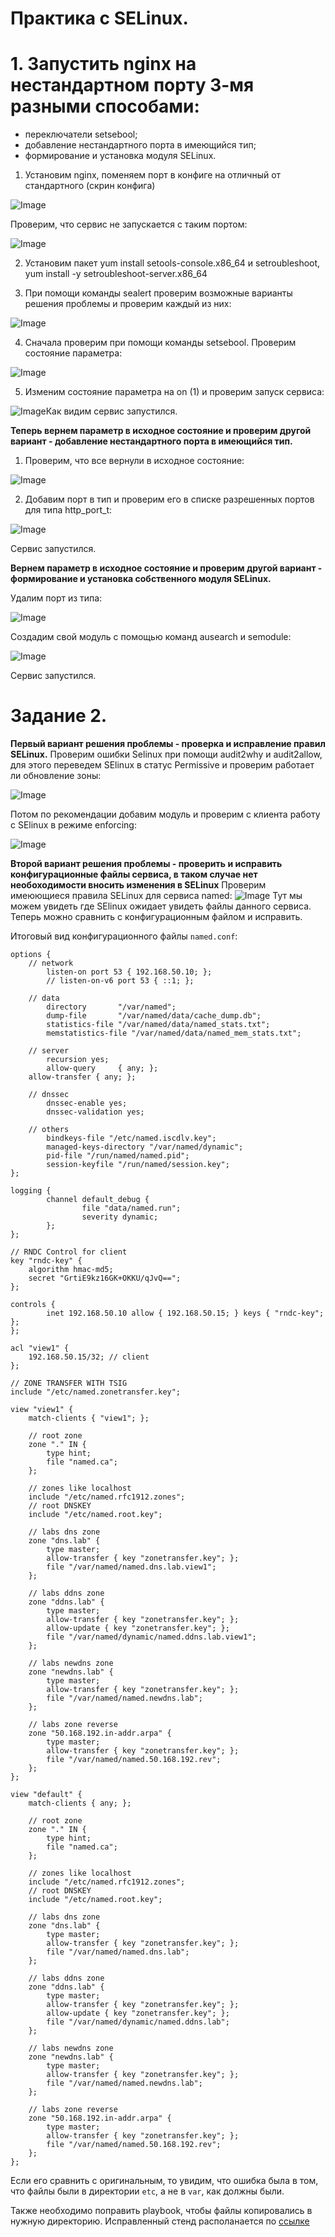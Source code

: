 # Практика с SELinux.
# 1. Запустить nginx на нестандартном порту 3-мя разными способами:  
- переключатели setsebool;  
- добавление нестандартного порта в имеющийся тип;  
- формирование и установка модуля SELinux.
1. Установим nginx, поменяем порт в конфиге на отличный от стандартного (скрин конфига)

![Image](https://github.com/Bellikaa/OtusWork/blob/master/Homework12/pic/pic1.png)

Проверим, что сервис не запускается с таким портом:

![Image](https://github.com/Bellikaa/OtusWork/blob/master/Homework12/pic/pic2.png)

2. Установим  пакет yum install setools-console.x86_64 и setroubleshoot, yum install -y setroubleshoot-server.x86_64

3. При помощи команды sealert  проверим возможные варианты решения проблемы и проверим каждый из них:

![Image](https://github.com/Bellikaa/OtusWork/blob/master/Homework12/pic/pic3.png)

4. Сначала проверим при помощи команды setsebool. Проверим состояние параметра:

![Image](https://github.com/Bellikaa/OtusWork/blob/master/Homework12/pic/pic4.png)

5. Изменим состояние параметра на on (1) и проверим запуск сервиса:

![Image](https://github.com/Bellikaa/OtusWork/blob/master/Homework12/pic/pic5.png)Как видим сервис запустился.

**Теперь вернем параметр в исходное состояние и проверим другой вариант - добавление нестандартного порта в имеющийся тип.**

1. Проверим, что все вернули в исходное состояние:

![Image](https://github.com/Bellikaa/OtusWork/blob/master/Homework12/pic/pic6.png)

2. Добавим порт в тип и проверим его в списке разрешенных портов для типа http_port_t:

![Image](https://github.com/Bellikaa/OtusWork/blob/master/Homework12/pic/pic7.png)

Сервис запустился.

**Вернем параметр в исходное состояние и проверим другой вариант - формирование и установка собственного модуля SELinux.**

Удалим порт из типа:

![Image](https://github.com/Bellikaa/OtusWork/blob/master/Homework12/pic/pic8.png)

Создадим свой модуль с помощью команд ausearch  и semodule:

![Image](https://github.com/Bellikaa/OtusWork/blob/master/Homework12/pic/pic9.png)

Сервис запустился.

# Задание 2.

**Первый вариант решения проблемы - проверка и исправление правил SELinux.**
Проверим ошибки Selinux при помощи audit2why и audit2allow, для этого переведем SElinux  в статус Permissive  и проверим работает ли обновление зоны:

![Image](https://github.com/Bellikaa/OtusWork/blob/master/Homework12/pic/pic10.png)

Потом по рекомендации добавим модуль и проверим с клиента работу с SElinux  в режиме enforcing:

![Image](https://github.com/Bellikaa/OtusWork/blob/master/Homework12/pic/pic11.png)

**Второй вариант решения проблемы - проверить и исправить конфигурационные файлы сервиса, в таком случае нет необоходимости вносить изменения в SELinux**
Проверим имеюющиеся правила SELinux для сервиса named:
![Image](https://github.com/Bellikaa/OtusWork/blob/master/Homework12/pic/pic12.png) 
Тут мы можем увидеть где SElinux ожидает увидеть файлы данного сервиса. Теперь можно сравнить с конфигурационным файлом и исправить.

Итоговый вид конфигурационного файлы ```named.conf```:

```
options {
    // network
        listen-on port 53 { 192.168.50.10; };
        // listen-on-v6 port 53 { ::1; };

    // data
        directory       "/var/named";
        dump-file       "/var/named/data/cache_dump.db";
        statistics-file "/var/named/data/named_stats.txt";
        memstatistics-file "/var/named/data/named_mem_stats.txt";

    // server
        recursion yes;
        allow-query     { any; };
    allow-transfer { any; };

    // dnssec
        dnssec-enable yes;
        dnssec-validation yes;

    // others
        bindkeys-file "/etc/named.iscdlv.key";
        managed-keys-directory "/var/named/dynamic";
        pid-file "/run/named/named.pid";
        session-keyfile "/run/named/session.key";
};

logging {
        channel default_debug {
                file "data/named.run";
                severity dynamic;
        };
};

// RNDC Control for client
key "rndc-key" {
    algorithm hmac-md5;
    secret "GrtiE9kz16GK+OKKU/qJvQ==";
};

controls {
        inet 192.168.50.10 allow { 192.168.50.15; } keys { "rndc-key"; };
};

acl "view1" {
    192.168.50.15/32; // client
};

// ZONE TRANSFER WITH TSIG
include "/etc/named.zonetransfer.key";

view "view1" {
    match-clients { "view1"; };

    // root zone
    zone "." IN {
        type hint;
        file "named.ca";
    };

    // zones like localhost
    include "/etc/named.rfc1912.zones";
    // root DNSKEY
    include "/etc/named.root.key";

    // labs dns zone
    zone "dns.lab" {
        type master;
        allow-transfer { key "zonetransfer.key"; };
        file "/var/named/named.dns.lab.view1";
    };

    // labs ddns zone
    zone "ddns.lab" {
        type master;
        allow-transfer { key "zonetransfer.key"; };
        allow-update { key "zonetransfer.key"; };
        file "/var/named/dynamic/named.ddns.lab.view1";
    };

    // labs newdns zone
    zone "newdns.lab" {
        type master;
        allow-transfer { key "zonetransfer.key"; };
        file "/var/named/named.newdns.lab";
    };

    // labs zone reverse
    zone "50.168.192.in-addr.arpa" {
        type master;
        allow-transfer { key "zonetransfer.key"; };
        file "/var/named/named.50.168.192.rev";
    };
};

view "default" {
    match-clients { any; };

    // root zone
    zone "." IN {
        type hint;
        file "named.ca";
    };

    // zones like localhost
    include "/etc/named.rfc1912.zones";
    // root DNSKEY
    include "/etc/named.root.key";

    // labs dns zone
    zone "dns.lab" {
        type master;
        allow-transfer { key "zonetransfer.key"; };
        file "/var/named/named.dns.lab";
    };

    // labs ddns zone
    zone "ddns.lab" {
        type master;
        allow-transfer { key "zonetransfer.key"; };
        allow-update { key "zonetransfer.key"; };
        file "/var/named/dynamic/named.ddns.lab";
    };

    // labs newdns zone
    zone "newdns.lab" {
        type master;
        allow-transfer { key "zonetransfer.key"; };
        file "/var/named/named.newdns.lab";
    };

    // labs zone reverse
    zone "50.168.192.in-addr.arpa" {
        type master;
        allow-transfer { key "zonetransfer.key"; };
        file "/var/named/named.50.168.192.rev";
    };
};

```
Если его сравнить с оригинальным, то увидим, что ошибка была в том, что файлы были в директории ```etc```, а не в ```var```, как должны были. 

Также необходимо поправить playbook, чтобы файлы копировались в нужную директорию. 
Исправленный стенд располанается по [ссылке](https://github.com/Bellikaa/OtusWork/blob/master/Homework12/Task2/SElinuxLab)

